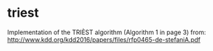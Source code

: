 # triest

Implementation of the TRIÈST algorithm (Algorithm 1 in page 3) from: http://www.kdd.org/kdd2016/papers/files/rfp0465-de-stefaniA.pdf